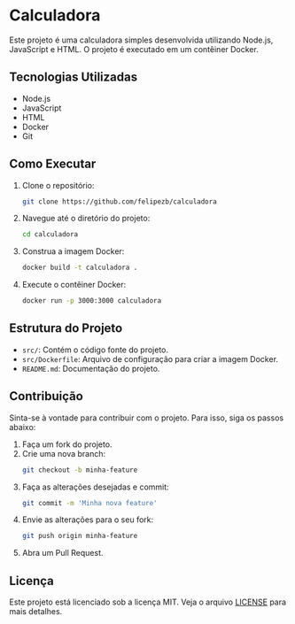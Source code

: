 # Calculadora

Este projeto é uma calculadora simples desenvolvida utilizando Node.js, JavaScript e HTML. O projeto é executado em um contêiner Docker.

## Tecnologias Utilizadas

- Node.js
- JavaScript
- HTML
- Docker
- Git

## Como Executar

1. Clone o repositório:
    ```bash
    git clone https://github.com/felipezb/calculadora
    ```
2. Navegue até o diretório do projeto:
    ```bash
    cd calculadora
    ```
3. Construa a imagem Docker:
    ```bash
    docker build -t calculadora .
    ```
4. Execute o contêiner Docker:
    ```bash
    docker run -p 3000:3000 calculadora
    ```

## Estrutura do Projeto

- `src/`: Contém o código fonte do projeto.
- `src/Dockerfile`: Arquivo de configuração para criar a imagem Docker.
- `README.md`: Documentação do projeto.

## Contribuição

Sinta-se à vontade para contribuir com o projeto. Para isso, siga os passos abaixo:

1. Faça um fork do projeto.
2. Crie uma nova branch:
    ```bash
    git checkout -b minha-feature
    ```
3. Faça as alterações desejadas e commit:
    ```bash
    git commit -m 'Minha nova feature'
    ```
4. Envie as alterações para o seu fork:
    ```bash
    git push origin minha-feature
    ```
5. Abra um Pull Request.

## Licença

Este projeto está licenciado sob a licença MIT. Veja o arquivo [LICENSE](LICENSE) para mais detalhes.